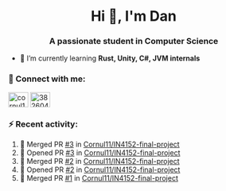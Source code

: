<h1 align="center">Hi 👋, I'm Dan</h1>
<h3 align="center">A passionate student in Computer Science</h3>

- 🌱 I’m currently learning **Rust, Unity, C#, JVM internals**

### :rocket: Connect with me:</h3>
<p align="left">
<a href="https://linkedin.com/in/cornul11" target="blank"><img align="center" src="https://raw.githubusercontent.com/rahuldkjain/github-profile-readme-generator/master/src/images/icons/Social/linked-in-alt.svg" alt="cornul11" height="30" width="40" /></a>
<a href="https://stackoverflow.com/users/3826046" target="blank"><img align="center" src="https://raw.githubusercontent.com/rahuldkjain/github-profile-readme-generator/master/src/images/icons/Social/stack-overflow.svg" alt="3826046" height="30" width="40" /></a>
</p>

### :zap: Recent activity:
<!--START_SECTION:activity-->
1. 🎉 Merged PR [#3](https://github.com/Cornul11/IN4152-final-project/pull/3) in [Cornul11/IN4152-final-project](https://github.com/Cornul11/IN4152-final-project)
2. 💪 Opened PR [#3](https://github.com/Cornul11/IN4152-final-project/pull/3) in [Cornul11/IN4152-final-project](https://github.com/Cornul11/IN4152-final-project)
3. 🎉 Merged PR [#2](https://github.com/Cornul11/IN4152-final-project/pull/2) in [Cornul11/IN4152-final-project](https://github.com/Cornul11/IN4152-final-project)
4. 💪 Opened PR [#2](https://github.com/Cornul11/IN4152-final-project/pull/2) in [Cornul11/IN4152-final-project](https://github.com/Cornul11/IN4152-final-project)
5. 🎉 Merged PR [#1](https://github.com/Cornul11/IN4152-final-project/pull/1) in [Cornul11/IN4152-final-project](https://github.com/Cornul11/IN4152-final-project)
<!--END_SECTION:activity-->

